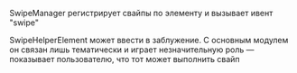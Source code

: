 SwipeManager регистрирует свайпы по элементу и вызывает ивент "swipe"

SwipeHelperElement может ввести в заблужение. С основным модулем он связан лишь тематически и играет незначительную роль — показывает пользователю, что тот может выполнить свайп
